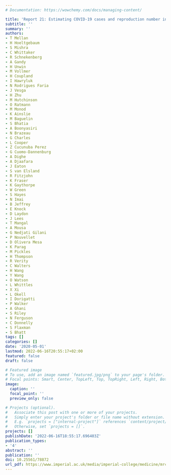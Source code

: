 ```yaml
---
# Documentation: https://wowchemy.com/docs/managing-content/

title: 'Report 21: Estimating COVID-19 cases and reproduction number in Brazil'
subtitle: ''
summary: ''
authors:
- T Mellan
- H Hoeltgebaum
- S Mishra
- C Whittaker
- R Schnekenberg
- A Gandy
- H Unwin
- M Vollmer
- H Coupland
- I Hawryluk
- N Rodrigues Faria
- J Vesga
- H Zhu
- M Hutchinson
- O Ratmann
- M Monod
- K Ainslie
- M Baguelin
- S Bhatia
- A Boonyasiri
- N Brazeau
- G Charles
- L Cooper
- Z Cucunuba Perez
- G Cuomo-Dannenburg
- A Dighe
- A Djaafara
- J Eaton
- S van Elsland
- R Fitzjohn
- K Fraser
- K Gaythorpe
- W Green
- S Hayes
- N Imai
- B Jeffrey
- E Knock
- D Laydon
- J Lees
- T Mangal
- A Mousa
- G Nedjati Gilani
- P Nouvellet
- D Olivera Mesa
- K Parag
- M Pickles
- H Thompson
- R Verity
- C Walters
- H Wang
- Y Wang
- O Watson
- L Whittles
- X Xi
- L Okell
- I Dorigatti
- P Walker
- A Ghani
- S Riley
- N Ferguson
- C Donnelly
- S Flaxman
- S Bhatt
tags: []
categories: []
date: '2020-05-01'
lastmod: 2022-06-16T20:55:17+02:00
featured: false
draft: false

# Featured image
# To use, add an image named `featured.jpg/png` to your page's folder.
# Focal points: Smart, Center, TopLeft, Top, TopRight, Left, Right, BottomLeft, Bottom, BottomRight.
image:
  caption: ''
  focal_point: ''
  preview_only: false

# Projects (optional).
#   Associate this post with one or more of your projects.
#   Simply enter your project's folder or file name without extension.
#   E.g. `projects = ["internal-project"]` references `content/project/deep-learning/index.md`.
#   Otherwise, set `projects = []`.
projects: []
publishDate: '2022-06-16T18:55:17.696403Z'
publication_types:
- '4'
abstract: ''
publication: ''
doi: 10.25561/78872
url_pdf: https://www.imperial.ac.uk/media/imperial-college/medicine/mrc-gida/2020-05-08-COVID19-Report-21.pdf
---
```

